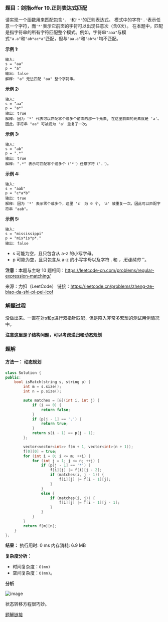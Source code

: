 ### 题目：剑指offer 19.正则表达式匹配
请实现一个函数用来匹配包含`'. '`和`'*'`的正则表达式。
模式中的字符`'.'`表示任意一个字符，而`'*'`表示它前面的字符可以出现任意次（含0次）。
在本题中，匹配是指字符串的所有字符匹配整个模式。例如，字符串`"aaa"`与模式`"a.a"`和`"ab*ac*a"`匹配，但与`"aa.a"`和`"ab*a"`均不匹配。

**示例 1:**
```
输入:
s = "aa"
p = "a"
输出: false
解释: "a" 无法匹配 "aa" 整个字符串。
```

**示例 2:**
```
输入:
s = "aa"
p = "a*"
输出: true
解释: 因为 '*' 代表可以匹配零个或多个前面的那一个元素, 在这里前面的元素就是 'a'。因此，字符串 "aa" 可被视为 'a' 重复了一次。
```

**示例 3:**
```
输入:
s = "ab"
p = ".*"
输出: true
解释: ".*" 表示可匹配零个或多个（'*'）任意字符（'.'）。
```

**示例 4:**
```
输入:
s = "aab"
p = "c*a*b"
输出: true
解释: 因为 '*' 表示零个或多个，这里 'c' 为 0 个, 'a' 被重复一次。因此可以匹配字符串 "aab"。
```

**示例 5:**
```
输入:
s = "mississippi"
p = "mis*is*p*."
输出: false
```

- s 可能为空，且只包含从 a-z 的小写字母。
- p 可能为空，且只包含从 a-z 的小写字母以及字符 . 和 *，无连续的 '*'。

**注意**：本题与主站 10 题相同：https://leetcode-cn.com/problems/regular-expression-matching/

来源：力扣（LeetCode）
链接：https://leetcode.cn/problems/zheng-ze-biao-da-shi-pi-pei-lcof


### 解题过程

没做出来。一直在对s和p进行双指针匹配，但是陷入非常多繁琐的测试用例情况中。

**注意这里是子结构问题，可以考虑递归和动态规划**

### 题解
#### 方法一： 动态规划
```C++
class Solution {
public:
    bool isMatch(string s, string p) {
        int m = s.size();
        int n = p.size();

        auto matches = [&](int i, int j) {
            if (i == 0) {
                return false;
            }
            if (p[j - 1] == '.') {
                return true;
            }
            return s[i - 1] == p[j - 1];
        };

        vector<vector<int>> f(m + 1, vector<int>(n + 1));
        f[0][0] = true;
        for (int i = 0; i <= m; ++i) {
            for (int j = 1; j <= n; ++j) {
                if (p[j - 1] == '*') {
                    f[i][j] |= f[i][j - 2];
                    if (matches(i, j - 1)) {
                        f[i][j] |= f[i - 1][j];
                    }
                }
                else {
                    if (matches(i, j)) {
                        f[i][j] |= f[i - 1][j - 1];
                    }
                }
            }
        }
        return f[m][n];
    }
};
```
**结果：** 执行用时: 0 ms            内存消耗: 6.9 MB

**复杂度分析：**
- 时间复杂度：`O(mn)`
- 空间复杂度：`O(mn)`。

**分析**

![image](https://user-images.githubusercontent.com/41363767/174574644-9fc6e55e-08ad-409a-87b4-d2d6fc306c6b.png)

状态转移方程很巧妙。

[题解链接](https://leetcode.cn/problems/zheng-ze-biao-da-shi-pi-pei-lcof/solution/zheng-ze-biao-da-shi-pi-pei-by-leetcode-s3jgn/)
